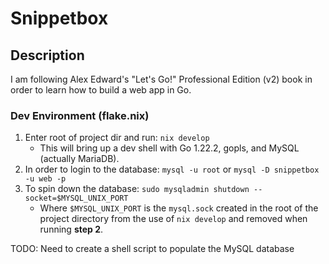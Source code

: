 # Snippetbox
## Description
I am following Alex Edward's "Let's Go!" Professional Edition (v2) book
in order to learn how to build a web app in Go.

### Dev Environment (flake.nix)
1. Enter root of project dir and run: `nix develop`
    - This will bring up a dev shell with Go 1.22.2, gopls, and MySQL
    (actually MariaDB).
2. In order to login to the database: `mysql -u root` or `mysql -D snippetbox -u web -p`
3. To spin down the database: `sudo mysqladmin shutdown --socket=$MYSQL_UNIX_PORT`
    - Where `$MYSQL_UNIX_PORT` is the `mysql.sock` created in the root of the
    project directory from the use of `nix develop` and removed when running
    **step 2**.

TODO: Need to create a shell script to populate the MySQL database
